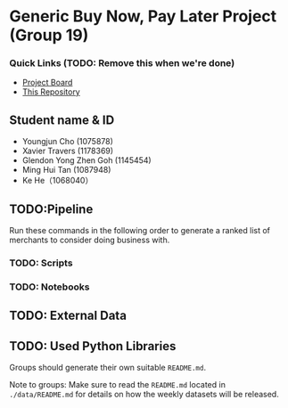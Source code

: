 # Generic Buy Now, Pay Later Project (Group 19)

### Quick Links (TODO: Remove this when we're done)
- [Project Board](https://github.com/orgs/MAST30034-Applied-Data-Science/projects/1)
- [This Repository](https://github.com/MAST30034-Applied-Data-Science/generic-buy-now-pay-later-project-group-19)

## Student name & ID
- Youngjun Cho (1075878)
- Xavier Travers (1178369)
- Glendon Yong Zhen Goh (1145454)
- Ming Hui Tan (1087948)
- Ke He（1068040）

## TODO:Pipeline
Run these commands in the following order to generate a ranked list of merchants to consider doing business with.

### TODO: Scripts
### TODO: Notebooks

## TODO: External Data

## TODO: Used Python Libraries

Groups should generate their own suitable `README.md`.

Note to groups: Make sure to read the `README.md` located in `./data/README.md` for details on how the weekly datasets will be released.
